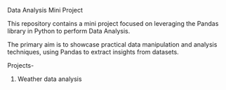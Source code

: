 Data Analysis Mini Project	

This repository contains a mini project focused on leveraging the Pandas library in Python to perform Data Analysis. 

The primary aim is to showcase practical data manipulation and analysis techniques, using Pandas to extract insights from datasets.

Projects-
1. Weather data analysis
